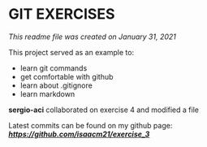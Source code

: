 # GIT EXERCISES

*This readme file was*
*created on January 31, 2021*
 
This project served as an example to:
* learn git commands
* get comfortable with github
* learn about .gitignore
* learn markdown

**sergio-aci** collaborated on exercise 4 and
modified a file

Latest commits can be found on my github page:
***https://github.com/isaacm21/exercise_3***
